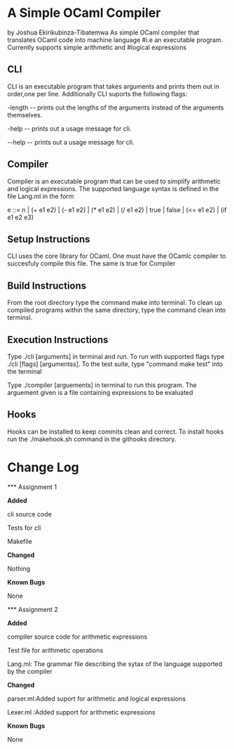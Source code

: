 # A Simple OCaml Compiler
 by Joshua Ekirikubinza-Tibatemwa
As simple OCaml compiler that translates OCaml code into machine language
#i.e an executable program.  Currently supports simple arithmetic and
#logical expressions


## CLI
CLI is an executable program that takes arguments and prints them out in order,one per line. 
Additionally CLI suports the following flags:

-length -- prints out the lengths of the arguments instead of the arguments
themselves.

-help -- prints out a usage message for cli.

--help -- prints out a usage message for cli.

## Compiler
Compiler is an executable program that can be used to simplify arithmetic
and logical expressions. The supported language syntax is defined in the
file Lang.ml in the form

e ::= n | (+ e1 e2) | (- e1 e2) | (* e1 e2) | (/ e1 e2)
    | true | false | (<= e1 e2) | (if e1 e2 e3)


## Setup Instructions
CLI uses the core library for OCaml. One must have the OCamlc compiler to succesfuly compile this file.
The same is true for Compiler

## Build Instructions
 From the root directory type the command make into terminal. To clean up compiled programs within the same directory, type the command clean into terminsl.

## Execution Instructions
Type ./cli  [arguments] in terminal and run. To run with supported flags
type ./cli [flags] [argumentss].  To the test suite, type "command make
test" into the terminal

Type ./compiler [arguements] in terminal to run this program. The arguement
given is a file containing expressions to be evaluated

## Hooks
Hooks can be installed to keep commits clean and correct. To install hooks run the ./makehook.sh command in the githooks directory.



# Change Log  
*** Assignment 1  

**Added**

 cli source code
 
 Tests for cli
 
 Makefile 

**Changed**

Nothing 

**Known Bugs**

None 

*** Assignment 2 

**Added**

compiler source code for arithmetic expressions
 
Test file for arithmetic operations
 
Lang.ml: The grammar file describing the sytax of the language supported by the compiler 

**Changed**

parser.ml:Added suport for arithmetic and logical expressions

Lexer.ml :Added support for arithmetic expressions



**Known Bugs**

None  

